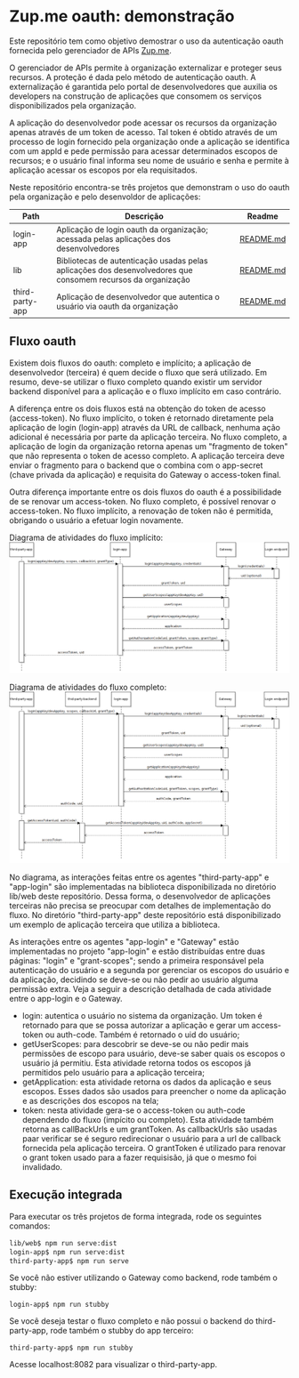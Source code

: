 # Zup.me oauth: demonstração
Este repositório tem como objetivo demostrar o uso da autenticação oauth fornecida pelo gerenciador de APIs 
[Zup.me](https://www.zup.me).

O gerenciador de APIs permite à organização externalizar e proteger seus recursos. A proteção é dada pelo método de
autenticação oauth. A externalização é garantida pelo portal de desenvolvedores que auxilia os developers na construção
de aplicações que consomem os serviços disponibilizados pela organização.

A aplicação do desenvolvedor pode acessar os recursos da organização apenas através de um token de acesso. Tal token é
obtido através de um processo de login fornecido pela organização onde a aplicação se identifica com um appId e pede
permissão para acessar determinados escopos de recursos; e o usuário final informa seu nome de usuário e senha e permite
à aplicação acessar os escopos por ela requisitados.

Neste repositório encontra-se três projetos que demonstram o uso do oauth pela organização e pelo desenvoldor de
aplicações:

| Path            | Descrição                                                                                                    | Readme                                 |
| --------------- | ------------------------------------------------------------------------------------------------------------ | -------------------------------------- |
| login-app       | Aplicação de login oauth da organização; acessada pelas aplicações dos desenvolvedores                       | [README.md](login-app/README.md)       |
| lib             | Bibliotecas de autenticação usadas pelas aplicações dos desenvolvedores que consomem recursos da organização | [README.md](lib/README.md)             |
| third-party-app | Aplicação de desenvolvedor que autentica o usuário via oauth da organização                                  | [README.md](third-party-app/README.md) |
  
## Fluxo oauth

Existem dois fluxos do oauth: completo e implícito; a aplicação de desenvolvedor (terceira) é quem decide o fluxo que
será utilizado. Em resumo, deve-se utilizar o fluxo completo quando existir um servidor backend disponível para a
aplicação e o fluxo implícito em caso contrário.

A diferença entre os dois fluxos está na obtenção do token de acesso (access-token). No fluxo implícito, o token é 
retornado diretamente pela aplicação de login (login-app) através da URL de callback, nenhuma ação adicional é 
necessária por parte da aplicação terceira. No fluxo completo, a aplicação de login da organização retorna apenas um 
"fragmento de token" que não representa o token de acesso completo. A aplicação terceira deve enviar o fragmento para
o backend que o combina com o app-secret (chave privada da aplicação) e requisita do Gateway o access-token final.

Outra diferença importante entre os dois fluxos do oauth é a possibilidade de se renovar um access-token. No fluxo 
completo, é possível renovar o access-token. No fluxo implícito, a renovação de token não é permitida, obrigando o
usuário a efetuar login novamente.

Diagrama de atividades do fluxo implícito:
![Diagrama de atividades do fluxo implícito](diagramas/oauth-implicito-atividades.png)

Diagrama de atividades do fluxo completo:
![Diagrama de atividades do fluxo completo](diagramas/oauth-completo-atividades.png)

No diagrama, as interações feitas entre os agentes "third-party-app" e "app-login" são implementadas na biblioteca
disponibilizada no diretório lib/web deste repositório. Dessa forma, o desenvolvedor de aplicações terceiras não precisa 
se preocupar com detalhes de implementação do fluxo. No diretório "third-party-app" deste repositório está 
disponibilizado um exemplo de aplicação terceira que utiliza a biblioteca. 

As interações entre os agentes "app-login" e "Gateway" estão implementadas no projeto "app-login" e estão distribuídas
entre duas páginas: "login" e "grant-scopes"; sendo a primeira responsável pela autenticação do usuário e a segunda por
gerenciar os escopos do usuário e da aplicação, decidindo se deve-se ou não pedir ao usuário alguma permissão extra.
Veja a seguir a descrição detalhada de cada atividade entre o app-login e o Gateway.

  - login: autentica o usuário no sistema da organização. Um token é retornado para que se possa autorizar a aplicação e
gerar um access-token ou auth-code. Também é retornado o uid do usuário;
  - getUserScopes: para descobrir se deve-se ou não pedir mais permissões de escopo para usuário, deve-se saber quais
os escopos o usuário já permitiu. Esta atividade retorna todos os escopos já permitidos pelo usuário para a aplicação
terceira;
  - getApplication: esta atividade retorna os dados da aplicação e seus escopos. Esses dados são usados para preencher 
o nome da aplicação e as descrições dos escopos na tela;
  - token: nesta atividade gera-se o access-token ou auth-code dependendo do fluxo (impícito ou completo). Esta 
atividade também retorna as callBackUrls e um grantToken. As callbackUrls são usadas paar verificar se é seguro
redirecionar o usuário para a url de callback fornecida pela aplicação terceira. O grantToken é utilizado para renovar
o grant token usado para a fazer requisisão, já que o mesmo foi invalidado.

## Execução integrada
Para executar os três projetos de forma integrada, rode os seguintes comandos:
```
lib/web$ npm run serve:dist
login-app$ npm run serve:dist
third-party-app$ npm run serve
```
Se você não estiver utilizando o Gateway como backend, rode também o stubby:
```
login-app$ npm run stubby
```
Se você deseja testar o fluxo completo e não possui o backend do third-party-app, rode também o stubby do app terceiro:
```
third-party-app$ npm run stubby
```
Acesse localhost:8082 para visualizar o third-party-app.
